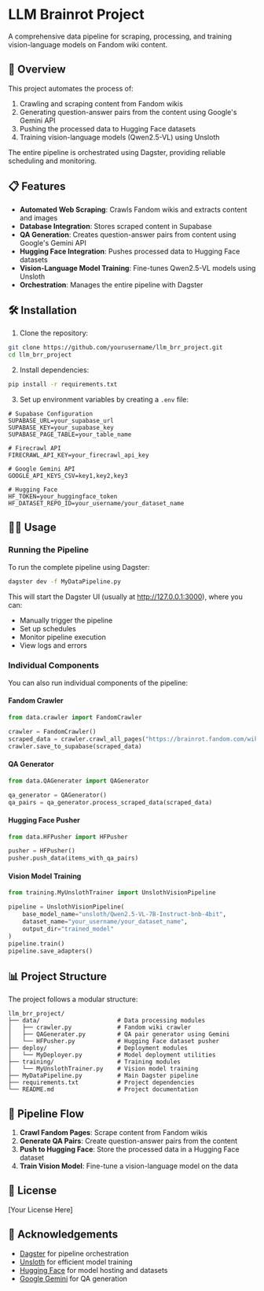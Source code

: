 # LLM Brainrot Project

A comprehensive data pipeline for scraping, processing, and training vision-language models on Fandom wiki content.

## 🚀 Overview

This project automates the process of:

1. Crawling and scraping content from Fandom wikis
2. Generating question-answer pairs from the content using Google's Gemini API
3. Pushing the processed data to Hugging Face datasets
4. Training vision-language models (Qwen2.5-VL) using Unsloth

The entire pipeline is orchestrated using Dagster, providing reliable scheduling and monitoring.

## 📋 Features

- **Automated Web Scraping**: Crawls Fandom wikis and extracts content and images
- **Database Integration**: Stores scraped content in Supabase
- **QA Generation**: Creates question-answer pairs from content using Google's Gemini API
- **Hugging Face Integration**: Pushes processed data to Hugging Face datasets
- **Vision-Language Model Training**: Fine-tunes Qwen2.5-VL models using Unsloth
- **Orchestration**: Manages the entire pipeline with Dagster

## 🛠️ Installation

1. Clone the repository:

```bash
git clone https://github.com/yourusername/llm_brr_project.git
cd llm_brr_project
```

2. Install dependencies:

```bash
pip install -r requirements.txt
```

3. Set up environment variables by creating a `.env` file:

```
# Supabase Configuration
SUPABASE_URL=your_supabase_url
SUPABASE_KEY=your_supabase_key
SUPABASE_PAGE_TABLE=your_table_name

# Firecrawl API
FIRECRAWL_API_KEY=your_firecrawl_api_key

# Google Gemini API
GOOGLE_API_KEYS_CSV=key1,key2,key3

# Hugging Face
HF_TOKEN=your_huggingface_token
HF_DATASET_REPO_ID=your_username/your_dataset_name
```

## 🏃‍♂️ Usage

### Running the Pipeline

To run the complete pipeline using Dagster:

```bash
dagster dev -f MyDataPipeline.py
```

This will start the Dagster UI (usually at <http://127.0.0.1:3000>), where you can:

- Manually trigger the pipeline
- Set up schedules
- Monitor pipeline execution
- View logs and errors

### Individual Components

You can also run individual components of the pipeline:

#### Fandom Crawler

```python
from data.crawler import FandomCrawler

crawler = FandomCrawler()
scraped_data = crawler.crawl_all_pages("https://brainrot.fandom.com/wiki/Special:AllPages")
crawler.save_to_supabase(scraped_data)
```

#### QA Generator

```python
from data.QAGenerater import QAGenerator

qa_generator = QAGenerator()
qa_pairs = qa_generator.process_scraped_data(scraped_data)
```

#### Hugging Face Pusher

```python
from data.HFPusher import HFPusher

pusher = HFPusher()
pusher.push_data(items_with_qa_pairs)
```

#### Vision Model Training

```python
from training.MyUnslothTrainer import UnslothVisionPipeline

pipeline = UnslothVisionPipeline(
    base_model_name="unsloth/Qwen2.5-VL-7B-Instruct-bnb-4bit",
    dataset_name="your_username/your_dataset_name",
    output_dir="trained_model"
)
pipeline.train()
pipeline.save_adapters()
```

## 📊 Project Structure

The project follows a modular structure:

```
llm_brr_project/
├── data/                      # Data processing modules
│   ├── crawler.py             # Fandom wiki crawler
│   ├── QAGenerater.py         # QA pair generator using Gemini
│   └── HFPusher.py            # Hugging Face dataset pusher
├── deploy/                    # Deployment modules
│   └── MyDeployer.py          # Model deployment utilities
├── training/                  # Training modules
│   └── MyUnslothTrainer.py    # Vision model training
├── MyDataPipeline.py          # Main Dagster pipeline
├── requirements.txt           # Project dependencies
└── README.md                  # Project documentation
```

## 🔄 Pipeline Flow

1. **Crawl Fandom Pages**: Scrape content from Fandom wikis
2. **Generate QA Pairs**: Create question-answer pairs from the content
3. **Push to Hugging Face**: Store the processed data in a Hugging Face dataset
4. **Train Vision Model**: Fine-tune a vision-language model on the data

## 📝 License

[Your License Here]

## 🙏 Acknowledgements

- [Dagster](https://dagster.io/) for pipeline orchestration
- [Unsloth](https://github.com/unslothai/unsloth) for efficient model training
- [Hugging Face](https://huggingface.co/) for model hosting and datasets
- [Google Gemini](https://ai.google.dev/) for QA generation
